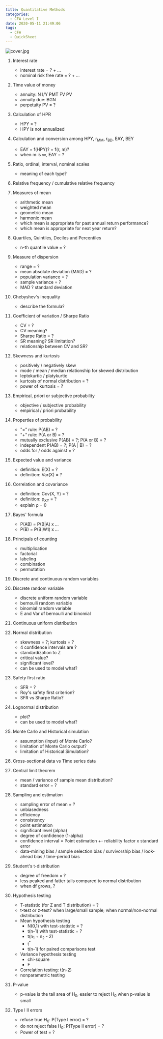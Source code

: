 ```yaml
---
title: Quantitative Methods
categories:
  - CFA Level I
date: 2020-05-11 21:49:06
tags:
  - CFA
  - QuickSheet
---
```


![cover.jpg](https://zcoaolas.imfast.io/blog_data/cfa/cover.jpg)
<!-- more -->

1. Interest rate
    - interest rate = ? + ...
    - nominal risk free rate = ? + ...

2. Time value of money
    - annuity: N I/Y PMT FV PV
    - annuity due: BGN
    - perpetuity PV = ?

3. Calculation of HPR
    - HPY = ?
    - HPY is not annualized

4. Calculation and conversion among HPY, r<sub>MM</sub>, r<sub>BD</sub>, EAY, BEY
    - EAY = f(HPY)? = f(r, m)?
    - when m is ∞, EAY = ?

5. Ratio, ordinal, interval, nominal scales
    - meaning of each type?

6. Relative frequency / cumulative relative frequency

7. Measures of mean
    - arithmetic mean
    - weighted mean
    - geometric mean
    - harmonic mean
    - which mean is appropriate for past annual return performance?
    - which mean is appropriate for next year return?

8. Quartiles, Quintiles, Deciles and Percentiles
    - n-th quantile value = ?

9. Measure of dispersion
    - range = ?
    - mean absolute deviation (MAD) = ?
    - population variance = ?
    - sample variance = ?
    - MAD ? standard deviation

10. Chebyshev's inequality
    - describe the formula?

11. Coefficient of variation / Sharpe Ratio
    - CV = ?
    - CV meaning?
    - Sharpe Ratio = ?
    - SR meaning? SR limitation?
    - relationship between CV and SR?

12. Skewness and kurtosis
    - positively / negatively skew
    - mode / mean / median relationship for skewed distribution
    - leptokurtic / platykurtic
    - kurtosis of normal distribution = ?
    - power of kurtosis = ?

13. Empirical, priori or subjective probability
    - objective / subjective probability
    - empirical / priori probability

14. Properties of probability
    - "×" rule: P(AB) = ?
    - "+" rule: P(A or B) = ?
    - mutually exclusive P(AB) = ?; P(A or B) = ?
    - independent P(AB) = ?; P(A | B) = ?
    - odds for / odds against = ?

15. Expected value and variance
    - definition: E(X) = ?
    - definition: Var(X) = ?

16. Correlation and covariance
    - definition: Cov(X, Y) = ?
    - definition: ρ<sub>XY</sub> = ?
    - explain ρ = 0

17. Bayes' formula
    - P(AB) = P(B|A) x ...
    - P(B) = P(B|W1) x ...

18. Principals of counting
    - multiplication
    - factorial
    - labeling
    - combination
    - permutation

19. Discrete and continuous random variables

20. Discrete random variable
    - discrete uniform random variable
    - bernoulli random variable
    - binomial random variable
    - E and Var of bernoulli and binomial

21. Continuous uniform distribution

22. Normal distribution
    - skewness = ?; kurtosis = ?
    - 4 confidence intervals are ?
    - standardization to Z
    - critical value?
    - significant level?
    - can be used to model what?

23. Safety first ratio
    - SFR = ?
    - Roy's safety first criterion?
    - SFR vs Sharpe Ratio?

24. Lognormal distribution
    - plot?
    - can be used to model what?

25. Monte Carlo and Historical simulation
    - assumption (input) of Monte Carlo?
    - limitation of Monte Carlo output?
    - limitation of Historical Simulation?

26. Cross-sectional data vs Time series data

27. Central limit theorem
    - mean / variance of sample mean distribution?
    - standard error = ?

28. Sampling and estimation
    - sampling error of mean = ?
    - unbiasedness
    - efficiency
    - consistency
    - point estimation
    - significant level (alpha)
    - degree of confidence (1-alpha)
    - confidence interval = Point estimation +- reliability factor x standard error
    - data-mining bias / sample selection bias / survivorship bias / look-ahead bias / time-period bias

29. Student's t-distribution
    - degree of freedom = ?
    - less peaked and fatter tails compared to normal distribution
    - when df grows, ?

30. Hypothesis testing
    - T-statistic (for Z and T distribution) = ?
    - t-test or z-test? when large/small sample; when normal/non-normal distribution
    - Mean hypothesis testing
        - N(0,1) with test-statistic = ?
        - t(n-1) with test-statistic = ?
        - t(n<sub>1</sub> + n<sub>2</sub> - 2)
        - t<sup>*</sup>
        - t(n-1) for paired comparisons test
    - Variance hypothesis testing
        - chi-square
        - F
    - Correlation testing: t(n-2)
    - nonparametric testing

31. P-value
    - p-value is the tail area of H<sub>0</sub>, easier to reject H<sub>0</sub> when p-value is small

32. Type I II errors
    - refuse true H<sub>0</sub>: P(Type I error) = ?
    - do not reject false H<sub>0</sub>: P(Type II error) = ?
    - Power of test = ?
